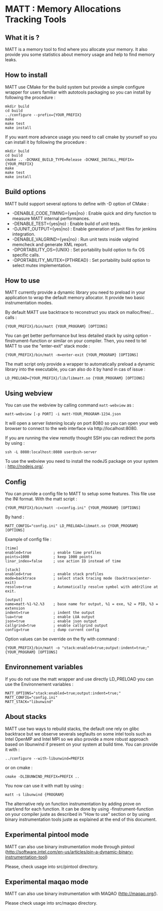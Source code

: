 MATT : Memory Allocations Tracking Tools
========================================

What it is ?
------------

MATT is a memory tool to find where you allocate your memory. It also provide you some
statistics about memory usage and help to find memory leaks.

How to install
--------------

MATT use CMake for the build system but provide a simple configure wrapper for users
familiar with autotools packaging so you can install by following the procedure :

	mkdir build
	cd build
	../configure --prefix={YOUR_PREFIX}
	make
	make test
	make install

If you want more advance usage you need to call cmake by yourself so you can install it 
by following the procedure :

	mkdir build
	cd build
	cmake .. -DCMAKE_BUILD_TYPE=Release -DCMAKE_INSTALL_PREFIX={YOUR_PREFIX}
	make
	make test
	make install

Build options
-------------

MATT build support several options to define with -D option of CMake :

 * -DENABLE_CODE_TIMING={yes|no} : Enable quick and dirty function to measure MATT internal
   performances.
 * -DENABLE_TEST={yes|no}        : Enable build of unit tests.
 * -DJUNIT_OUTPUT={yes|no}       : Enable generation of junit files for jenkins integration.
 * -DENABLE_VALGRIND={yes|no}    : Run unit tests inside valgrind memcheck and generate XML report.
 * -DPORTABILITY_OS={UNIX}       : Set portability build option to fix OS specific calls.
 * -DPORTABILITY_MUTEX={PTHREAD} : Set portability build option to select mutex implementation.

How to use
----------

MATT currently provide a dynamic library you need to preload in your application to
wrap the default memory allocator. It provide two basic instrumentation modes.

By default MATT use backtrace to reconstruct you stack on malloc/free/... calls :

	{YOUR_PREFIX}/bin/matt {YOUR_PROGRAM} [OPTIONS]

You can get better performance but less detailed stack by using option 
-finstrument-function or similar on your compiler. Then, you need to tel MATT to use
the "enter-exit" stack mode :

	{YOUR_PREFIX}/bin/matt -m=enter-exit {YOUR_PROGRAM} [OPTIONS]

The matt script only provide a wrapper to automatically preload a dynamic library
into the executable, you can also do it by hand in cas of issue :

	LD_PRELOAD={YOUR_PREFIX}/lib/libmatt.so {YOUR_PROGRAM} [OPTIONS]

Using webview
-------------

You can use the webview by calling command `matt-webview` as :

	matt-webview [-p PORT] -i matt-YOUR_PROGRAM-1234.json

It will open a server listening localy on port 8080 so you can open your web browser
to connect to the web interface via http://localhost:8080.

If you are running the view remotly thought SSH you can redirect the ports by using :

	ssh -L 8080:localhost:8080 user@ssh-server

To use the webview you need to install the nodeJS package on your system : http://nodejs.org/.

Config
------

You can provide a config file to MATT to setup some features. This file use the INI
format. With the matt script :

	{YOUR_PREFIX}/bin/matt -c=config.ini" {YOUR_PROGRAM} [OPTIONS]

By hand :

	MATT_CONFIG="config.ini" LD_PRELOAD=libmatt.so {YOUR_PROGRAM} [OPTIONS]

Example of config file :

	[time]
	enabled=true          ; enable time profiles
	points=1000           ; keep 1000 points
	linar_index=false     ; use action ID instead of time

	[stack]
	enabled=true          ; enable stack profiles
	mode=backtrace        ; select stack tracing mode (backtrace|enter-exit)
	resolve=true          ; Automatically resolve symbol with addr2line at exit.

	[output]
	name=matt-%1-%2.%3    ; base name for output, %1 = exe, %2 = PID, %3 = extension
	indent=true           ; indent the output
	lua=true              ; enable LUA output
	json=true             ; enable json output
	callgrind=true        ; enable callgrind output
	config=true           ; dump current config

Option values can be override on the fly with command :

	{YOUR_PREFIX}/bin/matt -o "stack:enabled=true;output:indent=true;" {YOUR_PROGRAM} [OPTIONS]

Environnement variables
-----------------------

If you do not use the matt wrapper and use directly LD_PRELOAD you can use the Environnement variables :

	MATT_OPTIONS="stack:enabled=true;output:indent=true;"
	MATT_CONFIG="config.ini"
	MATT_STACK="libunwind"

About stacks
------------

MATT use two ways to rebuild stacks, the default one rely on glibc backtrace but we observe severals 
segfaults on some intel tools such as Intel OpenMP and Intel MPI so we also provide a more robust 
approach based on libunwind if present on your system at build time. You can provide it with :

	../configure --with-libunwind=PREFIX
	
or on cmake :

	cmake -DLIBUNWIND_PREFIX=PREFIX ..

You now can use it with matt by using :

	matt -s libunwind {PROGRAM}

The alternative rely on function instrumentation by adding prove on start/end for each function.
It can be done by using -finstrument-function on your compiler juste as described in "How to use" section
or by using binary instrumentation tools juste as explained at the end of this document.

Experimental pintool mode
-------------------------

MATT can also use binary instrumentation mode through pintool 
(http://software.intel.com/en-us/articles/pin-a-dynamic-binary-instrumentation-tool)

Please, check usage into src/pintool directory.

Experimental maqao mode
-----------------------

MATT can also use binary instrumentation with MAQAO (http://maqao.org/). 

Please check usage into src/maqao directory.
